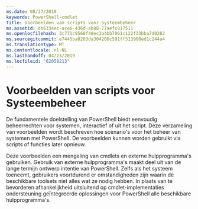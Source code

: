 ```yaml
---
ms.date: 08/27/2018
keywords: PowerShell-cmdlet
title: Voorbeelden van scripts voor Systeembeheer
ms.assetid: db6334ec-ace6-436d-ab88-77aefc817511
ms.openlocfilehash: 3c771c9568f40ec3a4bb7061c122f33bba7d0382
ms.sourcegitcommit: e7445ba8203da304286c591ff513900ad1c244a4
ms.translationtype: MT
ms.contentlocale: nl-NL
ms.lasthandoff: 04/23/2019
ms.locfileid: "62058213"
---
```

# <a name="sample-scripts-for-system-administration"></a>Voorbeelden van scripts voor Systeembeheer

De fundamentele doelstelling van PowerShell biedt eenvoudig beheerrechten voor systemen, interactief of uit het script. Deze verzameling van voorbeelden wordt beschreven hoe scenario's voor het beheer van systemen met PowerShell. De voorbeelden kunnen worden gebruikt via scripts of functies later opnieuw.

Deze voorbeelden een mengeling van cmdlets en externe hulpprogramma's gebruiken. Gebruik van externe hulpprogramma's maakt deel uit van de lange termijn ontwerp intentie van PowerShell. Zelfs als het systeem toeneemt, gebruikers voortdurend er omstandigheden zijn waarin de beschikbare toolsets niet alles wat ze nodig hebben. In plaats van te bevorderen afhankelijkheid uitsluitend op cmdlet-implementaties ondersteuning geïntegreerde oplossingen voor PowerShell alle beschikbare hulpprogramma's.